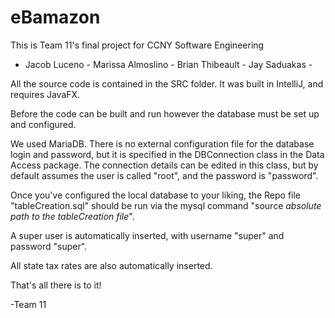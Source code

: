 # eBamazon

This is Team 11's final project for CCNY Software Engineering
- Jacob Luceno - Marissa Almoslino - Brian Thibeault - Jay Saduakas - 

All the source code is contained in the SRC folder.  It was built in IntelliJ, and requires JavaFX.

Before the code can be built and run however the database must be set up and configured.

We used MariaDB.  There is no external configuration file for the database login and password, but it is
specified in the DBConnection class in the Data Access package. The connection details can be edited in
this class, but by default assumes the user is called "root", and the password is "password".

Once you've configured the local database to your liking, the Repo file "tableCreation.sql" should be run
via the mysql command "source *absolute path to the tableCreation file*".

A super user is automatically inserted, with username "super" and password "super".

All state tax rates are also automatically inserted.

That's all there is to it!

-Team 11
